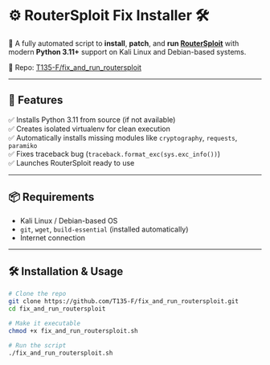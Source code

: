 # ⚙️ RouterSploit Fix Installer 🛠️

📡 A fully automated script to **install**, **patch**, and **run [RouterSploit](https://github.com/threat9/routersploit)** with modern **Python 3.11+** support on Kali Linux and Debian-based systems.

🔗 Repo: [T135-F/fix_and_run_routersploit](https://github.com/T135-F/fix_and_run_routersploit)

---

## 🚀 Features

✅ Installs Python 3.11 from source (if not available)  
✅ Creates isolated virtualenv for clean execution  
✅ Automatically installs missing modules like `cryptography`, `requests`, `paramiko`  
✅ Fixes traceback bug (`traceback.format_exc(sys.exc_info())`)  
✅ Launches RouterSploit ready to use

---

## 📦 Requirements

- Kali Linux / Debian-based OS
- `git`, `wget`, `build-essential` (installed automatically)
- Internet connection

---

## 🛠️ Installation & Usage

```bash
# Clone the repo
git clone https://github.com/T135-F/fix_and_run_routersploit.git
cd fix_and_run_routersploit

# Make it executable
chmod +x fix_and_run_routersploit.sh

# Run the script
./fix_and_run_routersploit.sh
